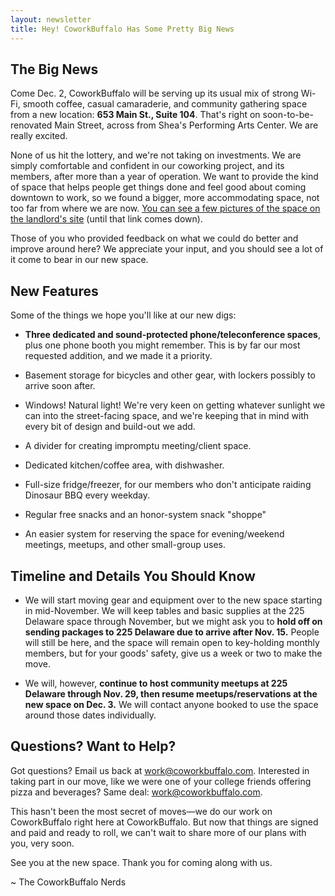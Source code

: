 ```yaml
---
layout: newsletter
title: Hey! CoworkBuffalo Has Some Pretty Big News
---
```


## The Big News ##

Come Dec. 2, CoworkBuffalo will be serving up its usual mix of strong Wi-Fi, smooth coffee, casual camaraderie, and community gathering space from a new location: **653 Main St., Suite 104**. That's right on soon-to-be-renovated Main Street, across from Shea's Performing Arts Center. We are really excited.

None of us hit the lottery, and we're not taking on investments. We are simply comfortable and confident in our coworking project, and its members, after more than a year of operation. We want to provide the kind of space that helps people get things done and feel good about coming downtown to work, so we found a bigger, more accommodating space, not too far from where we are now. [You can see a few pictures of the space on the landlord's site](http://www.plazagroup.com/units/view/suite_104_653_main_st._buffalo_ny_14203) (until that link comes down).

Those of you who provided feedback on what we could do better and improve around here? We appreciate your input, and you should see a lot of it come to bear in our new space.

## New Features ##

Some of the things we hope you'll like at our new digs:

+ **Three dedicated and sound-protected phone/teleconference spaces**, plus one phone booth you might remember. This is by far our most requested addition, and we made it a priority.

+ Basement storage for bicycles and other gear, with lockers possibly to arrive soon after.

+ Windows! Natural light! We're very keen on getting whatever sunlight we can into the street-facing space, and we're keeping that in mind with every bit of design and build-out we add.

+ A divider for creating impromptu meeting/client space.

+ Dedicated kitchen/coffee area, with dishwasher.

+ Full-size fridge/freezer, for our members who don't anticipate raiding Dinosaur BBQ every weekday.

+ Regular free snacks and an honor-system snack "shoppe"

+ An easier system for reserving the space for evening/weekend meetings, meetups, and other small-group uses.

## Timeline and Details You Should Know ##

+ We will start moving gear and equipment over to the new space starting in mid-November. We will keep tables and basic supplies at the 225 Delaware space through November,  but we might ask you to **hold off on sending packages to 225 Delaware due to arrive after Nov. 15.** People will still be here, and the space will remain open to key-holding monthly members, but for your goods' safety, give us a week or two to make the move.

+ We will, however, **continue to host community meetups at 225 Delaware through Nov. 29, then resume meetups/reservations at the new space on Dec. 3.** We will contact anyone booked to use the space around those dates individually.

## Questions? Want to Help? ##

Got questions? Email us back at [work@coworkbuffalo.com](mailto:work@coworkbuffalo.com). Interested in taking part in our move, like we were one of your college friends offering pizza and beverages? Same deal: [work@coworkbuffalo.com](mailto:work@coworkbuffalo.com).

This hasn't been the most secret of moves—we do our work on CoworkBuffalo right here at CoworkBuffalo. But now that things are signed and paid and ready to roll, we can't wait to share more of our plans with you, very soon.

See you at the new space. Thank you for coming along with us.

~ The CoworkBuffalo Nerds
